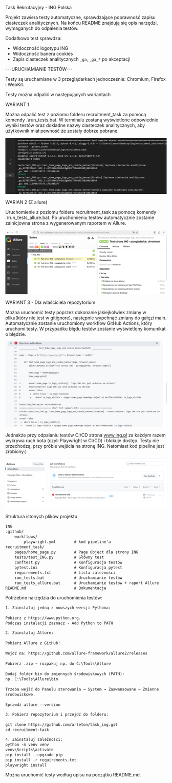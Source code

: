 Task Rekrutacyjny - ING Polska

Projekt zawiera testy automatyczne, sprawdzające poprawność zapisu ciasteczek analitycznych. Na końcu README znajdują się opis narzędzi, wymaganych do odpalenia testów.

Dodatkowo test sprawdza:

- Widoczność logotypu ING
- Widoczność banera cookies
- Zapis ciasteczek analitycznych `_ga`, `_ga_*` po akceptacji

---URUCHAMIANIE TESTÓW---

Testy są uruchamiane w 3 przeglądarkach jednocześnie: Chromium, Firefox i WebKit.

Testy można odpalić w następujących wariantach

WARIANT 1

Można odpalić test z poziomu folderu recruitment_task za pomocą komendy .\run_tests.bat. W terminalu zostaną wyświetlone odpowiednie wyniki testów oraz dokladne nazwy ciasteczek analitycznych, aby użytkownik miał pewność że zostały dobrze pobrane.

![alt text](photo/image-2.png)

WARIAN 2 (Z allure)

Uruchomienie z poziomu folderu recruitment_task za pomocą komendy .\run_tests_allure.bat. Po uruchomieniu testów automatycznie zostanie zainicjowna strona z wygenerowanym raportem w Allure.

![alt text](photo/image-1.png)

WARIANT 3 - Dla właściciela repozytorium

Można uruchomić testy poprzez dokonanie jakiejkolwiek zmiany w pliku(który nie jest w gitignore), następnie wypchnąć zmiany do gałęzi main. Automatycznie zostanie uruchomiony workflow GitHub Actions, który uruchomi testy. W przypadku błędu testów zostanie wyświetlony komunikat o błędzie.

![alt text](photo/image-3.png)

Jednakże przy odpalaniu testów CI/CD strona www.ing.pl za każdym razem wykrywa ruch bota (czyli Playwright w CI/CD) i blokuje dostęp. Testy nie przechodzą, przy próbie wejścia na stronę ING. Natomiast kod pipeline jest zrobiony:)

![alt text](photo/image.png)

Struktura istonych plików projektu

```
ING
.github/
    workflows/
        playwright.yml        # kod pipeline'a
recruitment_task/
    pages/home_page.py        # Page Object dla strony ING
    tests/test_ING.py         # Główny test
    conftest.py               # Konfiguracja testów 
    pytest.ini                # Konfiguracja pytest 
    requirements.txt          # Lista zależności
    run_tests.bat             # Uruchamianie testów
    run_tests_allure.bat      # Uruchamianie testów + raport Allure
README.md                     # Dokumentacja
```

Potrzebne narzędzia do uruchomienia testów:

```
1. Zainstaluj jedną z nowszych wersji Pythona:

Pobierz z https://www.python.org.
Podczas instalacji zaznacz - Add Python to PATH
```

```
2. Zainstaluj Allure:

Pobierz Allure z GitHub:

Wejdź na: https://github.com/allure-framework/allure2/releases

Pobierz .zip → rozpakuj np. do C:\Tools\Allure

Dodaj folder bin do zmiennych środowiskowych (PATH):
np. C:\Tools\Allure\bin

Trzeba wejść do Panelu sterowania → System → Zaawansowane → Zmienne środowiskowe.

Sprawdź allure --version
```

```
3. Pobierz repozytorium i przejdź do folderu:

git clone https://github.com/arleton/task_ing.git
cd recruitment-task
```

```
4. Zainstaluj zależności:
python -m venv venv
venv\Scripts\activate
pip install --upgrade pip
pip install -r requirements.txt
playwright install
```

Można uruchomić testy według opisu na początku README.md.